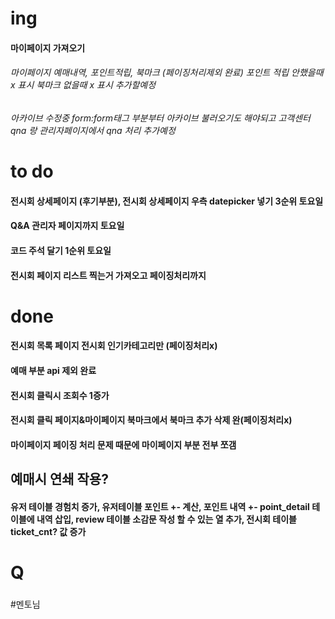 # ing
<h4> 마이페이지 가져오기</h4>
<h6> 마이페이지 예매내역, 포인트적립, 북마크 (페이징처리제외 완료) 포인트 적립 안했을때 x 표시 북마크 없을때 x 표시 추가할예정</h6>
<h6> 아카이브 수정중 form:form태그 부분부터 아카이브 불러오기도 해야되고 고객센터 qna 랑 관리자페이지에서 qna 처리 추가예정</h6>

# to do
<h4> 전시회 상세페이지 (후기부분), 전시회 상세페이지 우측 datepicker 넣기 3순위 토요일</h4>
<h4>Q&A 관리자 페이지까지 토요일</h4>
<h4>코드 주석 달기 1순위 토요일</h4>
<h4>전시회 페이지 리스트 찍는거 가져오고 페이징처리까지</h4>

# done
<h4> 전시회 목록 페이지 전시회 인기카테고리만 (페이징처리x)</h4>
<h4> 예매 부분 api 제외 완료</h4>
<h4> 전시회 클릭시 조회수 1증가</h4>
<h4> 전시회 클릭 페이지&마이페이지 북마크에서 북마크 추가 삭제 완(페이징처리x)</h4>
<h4> 마이페이지 페이징 처리 문제 때문에 마이페이지 부분 전부 쪼갬</h4>
<h2> 예매시 연쇄 작용?</h2>

<h4> 유저 테이블 경험치 증가, 유저테이블 포인트 +- 계산, 포인트 내역 +- point_detail 테이블에 내역 삽입, review 테이블 소감문 작성 할 수 있는 열 추가, 전시회 테이블 ticket_cnt? 값 증가</h4>


# Q
### 

#멘토님
#### 
